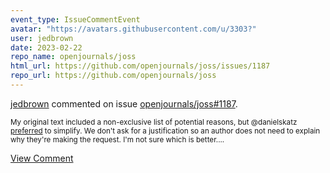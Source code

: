 ```yaml
---
event_type: IssueCommentEvent
avatar: "https://avatars.githubusercontent.com/u/3303?"
user: jedbrown
date: 2023-02-22
repo_name: openjournals/joss
html_url: https://github.com/openjournals/joss/issues/1187
repo_url: https://github.com/openjournals/joss
---
```


<a href='https://github.com/jedbrown' target='_blank'>jedbrown</a> commented on issue <a href='https://github.com/openjournals/joss/issues/1187' target='_blank'>openjournals/joss#1187</a>.

<small>My original text included a non-exclusive list of potential reasons, but @danielskatz [preferred](https://github.com/openjournals/joss/pull/805#discussion_r496314414) to simplify. We don't ask for a justification so an author does not need to explain why they're making the request. I'm not sure which is better....</small>

<a href='https://github.com/openjournals/joss/issues/1187' target='_blank'>View Comment</a>